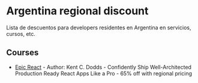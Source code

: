 # Argentina regional discount
Lista de descuentos para developers residentes en Argentina en servicios, cursos, etc. 

## Courses
* [Epic React](https://epicreact.dev/) - Author: Kent C. Dodds - Confidently Ship Well-Architected Production Ready React Apps Like a Pro - 65% off with regional pricing


